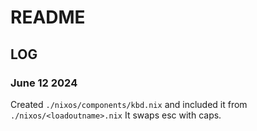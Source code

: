 # README


## LOG

### June 12 2024
Created `./nixos/components/kbd.nix` and included it from `./nixos/<loadoutname>.nix`
It swaps esc with caps.


